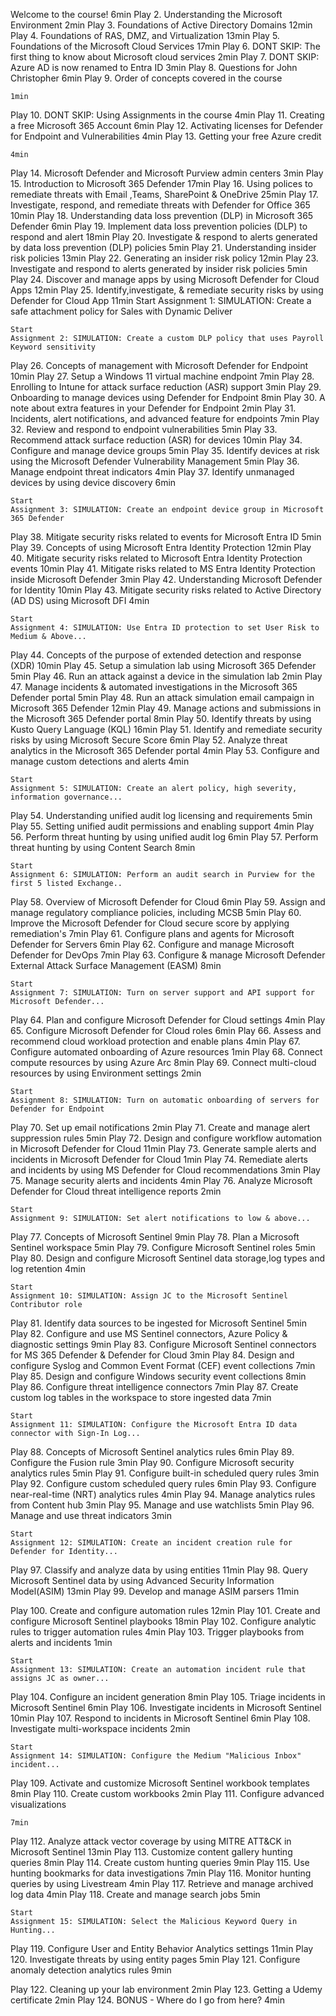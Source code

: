 Welcome to the course!
6min
Play
2. Understanding the Microsoft Environment
2min
Play
3. Foundations of Active Directory Domains
12min
Play
4. Foundations of RAS, DMZ, and Virtualization
13min
Play
5. Foundations of the Microsoft Cloud Services
17min
Play
6. DONT SKIP: The first thing to know about Microsoft cloud services
2min
Play
7. DONT SKIP: Azure AD is now renamed to Entra ID
3min
Play
8. Questions for John Christopher
6min
Play
9. Order of concepts covered in the course

    1min

Play
10. DONT SKIP: Using Assignments in the course
4min
Play
11. Creating a free Microsoft 365 Account
6min
Play
12. Activating licenses for Defender for Endpoint and Vulnerabilities
4min
Play
13. Getting your free Azure credit

    4min

Play
14. Microsoft Defender and Microsoft Purview admin centers
3min
Play
15. Introduction to Microsoft 365 Defender
17min
Play
16. Using polices to remediate threats with Email ,Teams, SharePoint & OneDrive
25min
Play
17. Investigate, respond, and remediate threats with Defender for Office 365
10min
Play
18. Understanding data loss prevention (DLP) in Microsoft 365 Defender
6min
Play
19. Implement data loss prevention policies (DLP) to respond and alert
18min
Play
20. Investigate & respond to alerts generated by data loss prevention (DLP) policies
5min
Play
21. Understanding insider risk policies
13min
Play
22. Generating an insider risk policy
12min
Play
23. Investigate and respond to alerts generated by insider risk policies
5min
Play
24. Discover and manage apps by using Microsoft Defender for Cloud Apps
12min
Play
25. Identify,investigate, & remediate security risks by using Defender for Cloud App
11min
Start
Assignment 1: SIMULATION: Create a safe attachment policy for Sales with Dynamic Deliver

    Start
    Assignment 2: SIMULATION: Create a custom DLP policy that uses Payroll Keyword sensitivity

Play
26. Concepts of management with Microsoft Defender for Endpoint
10min
Play
27. Setup a Windows 11 virtual machine endpoint
7min
Play
28. Enrolling to Intune for attack surface reduction (ASR) support
3min
Play
29. Onboarding to manage devices using Defender for Endpoint
8min
Play
30. A note about extra features in your Defender for Endpoint
2min
Play
31. Incidents, alert notifications, and advanced feature for endpoints
7min
Play
32. Review and respond to endpoint vulnerabilities
5min
Play
33. Recommend attack surface reduction (ASR) for devices
10min
Play
34. Configure and manage device groups
5min
Play
35. Identify devices at risk using the Microsoft Defender Vulnerability Management
5min
Play
36. Manage endpoint threat indicators
4min
Play
37. Identify unmanaged devices by using device discovery
6min

    Start
    Assignment 3: SIMULATION: Create an endpoint device group in Microsoft 365 Defender

Play
38. Mitigate security risks related to events for Microsoft Entra ID
5min
Play
39. Concepts of using Microsoft Entra Identity Protection
12min
Play
40. Mitigate security risks related to Microsoft Entra Identity Protection events
10min
Play
41. Mitigate risks related to MS Entra Identity Protection inside Microsoft Defender
3min
Play
42. Understanding Microsoft Defender for Identity
10min
Play
43. Mitigate security risks related to Active Directory (AD DS) using Microsoft DFI
4min

    Start
    Assignment 4: SIMULATION: Use Entra ID protection to set User Risk to Medium & Above...

Play
44. Concepts of the purpose of extended detection and response (XDR)
10min
Play
45. Setup a simulation lab using Microsoft 365 Defender
5min
Play
46. Run an attack against a device in the simulation lab
2min
Play
47. Manage incidents & automated investigations in the Microsoft 365 Defender portal
5min
Play
48. Run an attack simulation email campaign in Microsoft 365 Defender
12min
Play
49. Manage actions and submissions in the Microsoft 365 Defender portal
8min
Play
50. Identify threats by using Kusto Query Language (KQL)
16min
Play
51. Identify and remediate security risks by using Microsoft Secure Score
6min
Play
52. Analyze threat analytics in the Microsoft 365 Defender portal
4min
Play
53. Configure and manage custom detections and alerts
4min

    Start
    Assignment 5: SIMULATION: Create an alert policy, high severity, information governance...

Play
54. Understanding unified audit log licensing and requirements
5min
Play
55. Setting unified audit permissions and enabling support
4min
Play
56. Perform threat hunting by using unified audit log
6min
Play
57. Perform threat hunting by using Content Search
8min

    Start
    Assignment 6: SIMULATION: Perform an audit search in Purview for the first 5 listed Exchange..

Play
58. Overview of Microsoft Defender for Cloud
6min
Play
59. Assign and manage regulatory compliance policies, including MCSB
5min
Play
60. Improve the Microsoft Defender for Cloud secure score by applying remediation's
7min
Play
61. Configure plans and agents for Microsoft Defender for Servers
6min
Play
62. Configure and manage Microsoft Defender for DevOps
7min
Play
63. Configure & manage Microsoft Defender External Attack Surface Management (EASM)
8min

    Start
    Assignment 7: SIMULATION: Turn on server support and API support for Microsoft Defender...

Play
64. Plan and configure Microsoft Defender for Cloud settings
4min
Play
65. Configure Microsoft Defender for Cloud roles
6min
Play
66. Assess and recommend cloud workload protection and enable plans
4min
Play
67. Configure automated onboarding of Azure resources
1min
Play
68. Connect compute resources by using Azure Arc
8min
Play
69. Connect multi-cloud resources by using Environment settings
2min

    Start
    Assignment 8: SIMULATION: Turn on automatic onboarding of servers for Defender for Endpoint

Play
70. Set up email notifications
2min
Play
71. Create and manage alert suppression rules
5min
Play
72. Design and configure workflow automation in Microsoft Defender for Cloud
11min
Play
73. Generate sample alerts and incidents in Microsoft Defender for Cloud
1min
Play
74. Remediate alerts and incidents by using MS Defender for Cloud recommendations
3min
Play
75. Manage security alerts and incidents
4min
Play
76. Analyze Microsoft Defender for Cloud threat intelligence reports
2min

    Start
    Assignment 9: SIMULATION: Set alert notifications to low & above...

Play
77. Concepts of Microsoft Sentinel
9min
Play
78. Plan a Microsoft Sentinel workspace
5min
Play
79. Configure Microsoft Sentinel roles
5min
Play
80. Design and configure Microsoft Sentinel data storage,log types and log retention
4min

    Start
    Assignment 10: SIMULATION: Assign JC to the Microsoft Sentinel Contributor role

Play
81. Identify data sources to be ingested for Microsoft Sentinel
5min
Play
82. Configure and use MS Sentinel connectors, Azure Policy & diagnostic settings
9min
Play
83. Configure Microsoft Sentinel connectors for MS 365 Defender & Defender for Cloud
3min
Play
84. Design and configure Syslog and Common Event Format (CEF) event collections
7min
Play
85. Design and configure Windows security event collections
8min
Play
86. Configure threat intelligence connectors
7min
Play
87. Create custom log tables in the workspace to store ingested data
7min

    Start
    Assignment 11: SIMULATION: Configure the Microsoft Entra ID data connector with Sign-In Log...

Play
88. Concepts of Microsoft Sentinel analytics rules
6min
Play
89. Configure the Fusion rule
3min
Play
90. Configure Microsoft security analytics rules
5min
Play
91. Configure built-in scheduled query rules
3min
Play
92. Configure custom scheduled query rules
6min
Play
93. Configure near-real-time (NRT) analytics rules
4min
Play
94. Manage analytics rules from Content hub
3min
Play
95. Manage and use watchlists
5min
Play
96. Manage and use threat indicators
3min

    Start
    Assignment 12: SIMULATION: Create an incident creation rule for Defender for Identity...

Play
97. Classify and analyze data by using entities
11min
Play
98. Query Microsoft Sentinel data by using Advanced Security Information Model(ASIM)
13min
Play
99. Develop and manage ASIM parsers
11min

Play
100. Create and configure automation rules
12min
Play
101. Create and configure Microsoft Sentinel playbooks
18min
Play
102. Configure analytic rules to trigger automation rules
4min
Play
103. Trigger playbooks from alerts and incidents
1min

    Start
    Assignment 13: SIMULATION: Create an automation incident rule that assigns JC as owner...

Play
104. Configure an incident generation
8min
Play
105. Triage incidents in Microsoft Sentinel
6min
Play
106. Investigate incidents in Microsoft Sentinel
10min
Play
107. Respond to incidents in Microsoft Sentinel
6min
Play
108. Investigate multi-workspace incidents
2min

    Start
    Assignment 14: SIMULATION: Configure the Medium "Malicious Inbox" incident...

Play
109. Activate and customize Microsoft Sentinel workbook templates
8min
Play
110. Create custom workbooks
2min
Play
111. Configure advanced visualizations

    7min

Play
112. Analyze attack vector coverage by using MITRE ATT&CK in Microsoft Sentinel
13min
Play
113. Customize content gallery hunting queries
8min
Play
114. Create custom hunting queries
9min
Play
115. Use hunting bookmarks for data investigations
7min
Play
116. Monitor hunting queries by using Livestream
4min
Play
117. Retrieve and manage archived log data
4min
Play
118. Create and manage search jobs
5min

    Start
    Assignment 15: SIMULATION: Select the Malicious Keyword Query in Hunting...

Play
119. Configure User and Entity Behavior Analytics settings
11min
Play
120. Investigate threats by using entity pages
5min
Play
121. Configure anomaly detection analytics rules
9min

Play
122. Cleaning up your lab environment
2min
Play
123. Getting a Udemy certificate
2min
Play
124. BONUS - Where do I go from here?
4min
